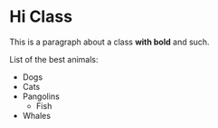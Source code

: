 # Hi Class

This is a paragraph about a class **with bold** and such. 

List of the best animals:

* Dogs
* Cats
* Pangolins
  * Fish
* Whales
